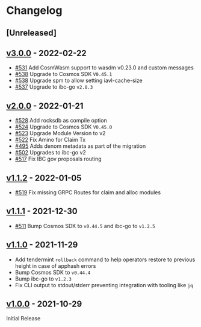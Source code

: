 <!--
Guiding Principles:

Changelogs are for humans, not machines.
There should be an entry for every single version.
The same types of changes should be grouped.
Versions and sections should be linkable.
The latest version comes first.
The release date of each version is displayed.
Mention whether you follow Semantic Versioning.

Usage:

Change log entries are to be added to the Unreleased section under the
appropriate stanza (see below). Each entry should ideally include a tag and
the Github issue reference in the following format:

* (<tag>) \#<issue-number> message

The issue numbers will later be link-ified during the release process so you do
not have to worry about including a link manually, but you can if you wish.

Types of changes (Stanzas):

"Features" for new features.
"Improvements" for changes in existing functionality.
"Deprecated" for soon-to-be removed features.
"Bug Fixes" for any bug fixes.
"Client Breaking" for breaking CLI commands and REST routes used by end-users.
"API Breaking" for breaking exported APIs used by developers building on SDK.
"State Machine Breaking" for any changes that result in a different AppState given same genesisState and txList.
Ref: https://keepachangelog.com/en/1.0.0/
-->

# Changelog

## [Unreleased]

## [v3.0.0](https://github.com/public-awesome/stargaze/releases/tag/v3.0.0) - 2022-02-22

- [#531](https://github.com/public-awesome/stargaze/pull/537) Add CosmWasm support to wasdm v0.23.0 and custom messages
- [#538](https://github.com/public-awesome/stargaze/pull/535) Upgrade to Cosmos SDK `V0.45.1`
- [#538](https://github.com/public-awesome/stargaze/pull/535) Upgrade spm to allow setting iavl-cache-size
- [#537](https://github.com/public-awesome/stargaze/pull/537) Upgrade to ibc-go `v2.0.3`

## [v2.0.0](https://github.com/public-awesome/stargaze/releases/tag/v2.0.0) - 2022-01-21

- [#528](https://github.com/public-awesome/stargaze/pull/528) Add rocksdb as compile option
- [#524](https://github.com/public-awesome/stargaze/pull/524) Upgrade to Cosmos SDK `V0.45.0`
- [#523](https://github.com/public-awesome/stargaze/pull/523) Upgrade Module Version to v2
- [#522](https://github.com/public-awesome/stargaze/pull/522) Fix Amino for Claim Tx
- [#495](https://github.com/public-awesome/stargaze/issues/495) Adds denom metadata as part of the migration
- [#502](https://github.com/public-awesome/stargaze/issues/502) Upgrades to ibc-go v2
- [#517](https://github.com/public-awesome/stargaze/pull/517) Fix IBC gov proposals routing

## [v1.1.2](https://github.com/public-awesome/stargaze/releases/tag/v1.1.2) - 2022-01-05

- [#519](https://github.com/public-awesome/stargaze/pull/519) Fix missing GRPC Routes for claim and alloc modules

## [v1.1.1](https://github.com/public-awesome/stargaze/releases/tag/v1.1.1) - 2021-12-30

- [#511](https://github.com/public-awesome/stargaze/pull/511) Bump Cosmos SDK to `v0.44.5` and ibc-go to `v1.2.5`

## [v1.1.0](https://github.com/public-awesome/stargaze/releases/tag/v1.1.0) - 2021-11-29

- Add tendermint `rollback` command to help operators restore to previous height in case of apphash errors
- Bump Cosmos SDK to `v0.44.4`
- Bump ibc-go to `v1.2.3`
- Fix CLI output to stdout/stderr preventing integration with tooling like `jq`

## [v1.0.0](https://github.com/public-awesome/stargaze/releases/tag/v1.0.0) - 2021-10-29

Initial Release
